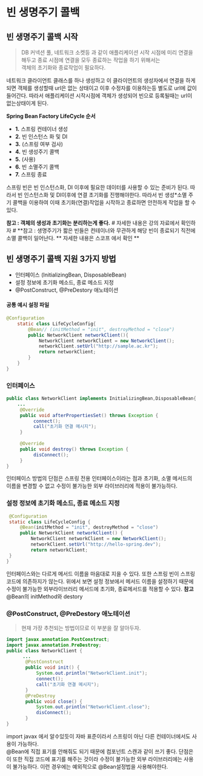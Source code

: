 # 빈 생명주기 콜백

## 빈 생명주기 콜백 시작
>DB 커넥션 풀, 네트워크 소켓등 과 같이 애플리케이션 시작 시점에 미리 연결을 해두고 종료 시점에 연결을 모두 종료하는 작업을 하기 위해서는  
객체의 초기화와 종료작업이 필요하다.

네트워크 클라이언트 클래스를 하나 생성하고 이 클라이언트의 생성자에서 연결을 하게되면 객체를 생성할때 url은 없는 상태이고
이후 수정자를 이용하는등 별도로 url에 값이 들어간다. 따라서 애플리케이션 시작시점에 객체가 생성되어 빈으로 등록될때는 url이 없는상태이게 된다.


**Spring Bean Factory LifeCycle 순서**  
- **1.** 스프링 컨테이너 생성  
- **2.** 빈 인스턴스 화 및 DI  
- **3.** (스프링 여부 검사)
- **4.** 빈 생성주기 콜백 
- **5.** (사용)  
- **6.** 빈 소멸주기 콜백
- **7.** 스프링 종료


스프링 빈은 빈 인스턴스화, DI 이후에 필요한 데이터를 사용할 수 있는 준비가 된다. 따라서 빈 인스턴스화 및 DI이후에 연결 초기화를 진행해야한다.
따라서 빈 생성*소멸 주기 콜백을 이용하여 이때 초기화(연결)작업을 시작하고 종료하면 안전하게 작업을 할 수 있다.

**참고 : 객체의 생성과 초기화는 분리하는게 좋다.** # 자세한 내용은 강의 자료에서 확인하자 #
**참고 : 생명주기가 짧은 빈들은 컨테이너와 무관하게 해당 빈이 종료되기 직전에 소멸 콜백이 일어난다. ** 자세한 내용은 스코프 에서 확인 **

## 빈 생명주기 콜백 지원 3가지 방법
- 인터페이스 (InitializingBean, DisposableBean)
- 설정 정보에 초기화 메소드, 종료 메소드 지정
- @PostConstruct, @PreDestory 애노테이션

#### 공통 예시 설정 파일  
```java
@Configuration
    static class LifeCycleConfig{
        @Bean// (initMethod = "init", destroyMethod = "close")
        public NetworkClient networkClient(){
            NetworkClient networkClient = new NetworkClient();
            networkClient.setUrl("http://sample.ac.kr");
            return networkClient;
        }
    }
}
```

### 인터페이스
```java
public class NetworkClient implements InitializingBean,DisposableBean{
    ...
     @Override
     public void afterPropertiesSet() throws Exception {
          connect();
          call("초기화 연결 메시지");
     }
     
     @Override
     public void destroy() throws Exception {
          disConnect();
     }
}
```
인터페이스 방법의 단점은 스프링 전용 인터페이스이라는 점과 초기화, 소멸 메서드의 이름을 변경할 수 없고
수정이 불가능한 외부 라이브러리에 적용이 불가능하다. 

### 설정 정보에 초기화 메소드, 종료 메소드 지정
```java
 @Configuration
 static class LifeCycleConfig {
     @Bean(initMethod = "init", destroyMethod = "close")
     public NetworkClient networkClient() {
         NetworkClient networkClient = new NetworkClient();
         networkClient.setUrl("http://hello-spring.dev");
         return networkClient;
 }
}
```
인터페이스와는 다르게 메서드 이름을 마음대로 지을 수 있다. 또한 스프링 빈이 스프링 코드에 의존하지가 않는다.
위에서 보면 설정 정보에서 메서드 이름을 설정하기 때문에 수정이 불가능한 외부라이브러리 메서드에 초기화, 종료메서드를 적용할 수 있다.
**참고** @Bean의 initMethod와 destory

### @PostConstruct, @PreDestory 애노테이션
> 현재 가장 추천되는 방법이므로 이 부분을 잘 알아두자.
```java
import javax.annotation.PostConstruct;
import javax.annotation.PreDestroy;
public class NetworkClient {
      ...
       @PostConstruct
       public void init() {
           System.out.println("NetworkClient.init");
           connect();
           call("초기화 연결 메시지");
       }
       @PreDestroy
       public void close() {
           System.out.println("NetworkClient.close");
           disConnect();
       }
}
```
import javax 에서 알수있듯이 자바 표준이라서 스프링이 아닌 다른 컨테이너에서도 사용이 가능하다.  
@Bean에 직접 표기를 안해줘도 되기 때문에 컴포넌트 스캔과 같이 쓰기 좋다.
단점은 이 또한 직접 코드에 표기를 해주는 것이라 수정이 불가능한 외부 라이브러리에는 사용이 불가능하다. 이런 경우에는 예외적으로 @Bean설정법을 사용해야한다.  
